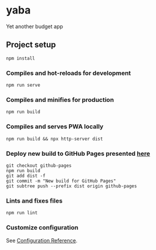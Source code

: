 # yaba
Yet another budget app

## Project setup
```
npm install
```

### Compiles and hot-reloads for development
```
npm run serve
```

### Compiles and minifies for production
```
npm run build
```

### Compiles and serves PWA locally
```
npm run build && npx http-server dist
```

### Deploy new build to GitHub Pages presented [here](https://mullevik.github.io/yaba/)
```
git checkout github-pages
npm run build
git add dist -f
git commit -m "New build for GitHub Pages"
git subtree push --prefix dist origin github-pages
```

### Lints and fixes files
```
npm run lint
```

### Customize configuration
See [Configuration Reference](https://cli.vuejs.org/config/).
